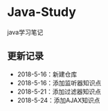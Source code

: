 # Java-Study
java学习笔记

## 更新记录
- 2018-5-16：新建仓库
- 2018-5-16：添加监听器知识点
- 2018-5-21：添加过滤器知识点
- 2018-5-24：添加AJAX知识点
